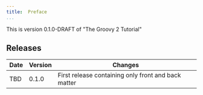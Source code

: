```yaml
---
title:	Preface
...
```


This is version 0.1.0-DRAFT of "The Groovy 2 Tutorial"

## Releases

| Date | Version | Changes |  
|  ------	| ------	| ------	|  
| TBD	| 0.1.0	| First release	containing only front and back matter | 



